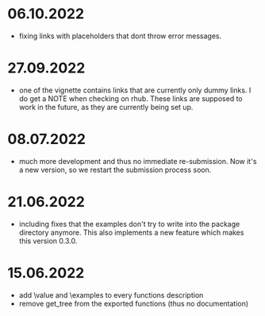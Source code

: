 # 06.10.2022

- fixing links with placeholders that dont throw error messages.

# 27.09.2022

- one of the vignette contains links that are currently only dummy links. I do get a NOTE when checking on rhub. These links are supposed to work in the future, as they are currently being set up.

# 08.07.2022

- much more development and thus no immediate re-submission. Now it's a new version, so we restart the submission process soon.

# 21.06.2022

- including fixes that the examples don't try to write into the package directory anymore. This also implements a new feature which makes this version 0.3.0.

# 15.06.2022

- add \value and \examples to every functions description
- remove get_tree from the exported functions (thus no documentation)
